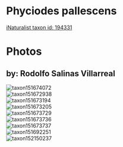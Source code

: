 
Phyciodes pallescens
====================
  
[iNaturalist taxon id: 194331](https://www.inaturalist.org/taxa/194331)
# Photos

## by: Rodolfo Salinas Villarreal
  
![taxon151674072](https://inaturalist-open-data.s3.amazonaws.com/photos/162512414/medium.jpeg)  
![taxon151672938](https://inaturalist-open-data.s3.amazonaws.com/photos/162510408/medium.jpg)  
![taxon151673194](https://inaturalist-open-data.s3.amazonaws.com/photos/162511469/medium.jpg)  
![taxon151673205](https://inaturalist-open-data.s3.amazonaws.com/photos/162511474/medium.jpg)  
![taxon151673729](https://inaturalist-open-data.s3.amazonaws.com/photos/162511961/medium.jpg)  
![taxon151673736](https://inaturalist-open-data.s3.amazonaws.com/photos/162511974/medium.jpg)  
![taxon151673737](https://inaturalist-open-data.s3.amazonaws.com/photos/162511975/medium.jpg)  
![taxon151692251](https://inaturalist-open-data.s3.amazonaws.com/photos/162531915/medium.jpg)  
![taxon152150237](https://inaturalist-open-data.s3.amazonaws.com/photos/163024154/medium.jpg)